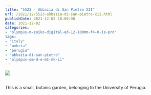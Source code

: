 ```yaml
---
title: "5523 - Abbazia di San Pietro XII"
url: /2021/12/5523-abbazia-di-san-pietro-xii.html
publishDate: 2021-12-02 18:00:00
date: 2021-12-02
categories:
- "olympus-m-zuiko-digital-ed-12-100mm-f4-0-is-pro"
tags:
- "italy"
- "umbria"
- "perugia"
- "abbazia-di-san-pietro"
- "olympus-om-d-e-m1-mk-ii"
---
```

<div class="container">
<div class="center"><a target="_blank" href="https://d25zfm9zpd7gm5.cloudfront.net/1200x1200/2019/20190902_111909-HDR_lr.jpg"><img class="webfeedsFeaturedVisual" src="https://d25zfm9zpd7gm5.cloudfront.net/0600x0600/2019/20190902_111909-HDR_lr.jpg" /></a></div>
</div>
<br />

This is a small, botanic garden, belonging to the University
of Perugia.
